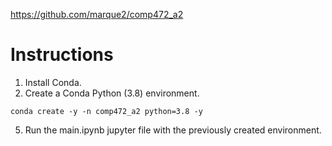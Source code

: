 https://github.com/marque2/comp472_a2
# Instructions
1. Install Conda.
2. Create a Conda Python (3.8) environment.
```
conda create -y -n comp472_a2 python=3.8 -y
```
5. Run the main.ipynb jupyter file with the previously created environment.
